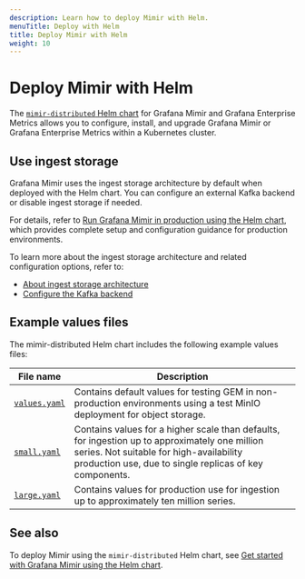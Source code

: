 ```yaml
---
description: Learn how to deploy Mimir with Helm.
menuTitle: Deploy with Helm
title: Deploy Mimir with Helm
weight: 10
---
```


# Deploy Mimir with Helm

The [`mimir-distributed` Helm chart](https://github.com/grafana/mimir/blob/main/operations/helm/charts/mimir-distributed/) for Grafana Mimir and Grafana Enterprise Metrics allows you to configure, install, and upgrade Grafana Mimir or Grafana Enterprise Metrics within a Kubernetes cluster.

## Use ingest storage

Grafana Mimir uses the ingest storage architecture by default when deployed with the Helm chart.
You can configure an external Kafka backend or disable ingest storage if needed.

For details, refer to [Run Grafana Mimir in production using the Helm chart](https://grafana.com/docs/helm-charts/mimir-distributed/latest/run-production-environment-with-helm/), which provides complete setup and configuration guidance for production environments.

To learn more about the ingest storage architecture and related configuration options, refer to:

- [About ingest storage architecture](https://grafana.com/docs/mimir/<MIMIR_VERSION>/get-started/about-grafana-mimir-architecture/about-ingest-storage-architecture/)
- [Configure the Kafka backend](https://grafana.com/docs/mimir/<MIMIR_VERSION>/configure/configure-kafka-backend/)

## Example values files

The mimir-distributed Helm chart includes the following example values files:

| File name                                                                                                        | Description                                                                                                                                                                                          |
| ---------------------------------------------------------------------------------------------------------------- | ---------------------------------------------------------------------------------------------------------------------------------------------------------------------------------------------------- |
| [`values.yaml`](https://github.com/grafana/mimir/blob/main/operations/helm/charts/mimir-distributed/values.yaml) | Contains default values for testing GEM in non-production environments using a test MinIO deployment for object storage.                                                                             |
| [`small.yaml`](https://github.com/grafana/mimir/tree/main/operations/helm/charts/mimir-distributed/small.yaml)   | Contains values for a higher scale than defaults, for ingestion up to approximately one million series. Not suitable for high-availability production use, due to single replicas of key components. |
| [`large.yaml`](https://github.com/grafana/mimir/tree/main/operations/helm/charts/mimir-distributed/large.yaml)   | Contains values for production use for ingestion up to approximately ten million series.                                                                                                             |

## See also

To deploy Mimir using the `mimir-distributed` Helm chart, see [Get started with Grafana Mimir using the Helm chart](/docs/helm-charts/mimir-distributed/latest/get-started-helm-charts/).
